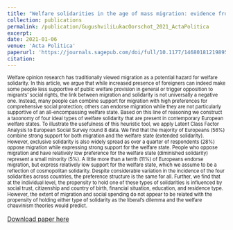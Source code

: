 ```yaml
---
title: "Welfare solidarities in the age of mass migration: evidence from European Social Survey 2016"
collection: publications
permalink: /publication/GugushviliLukacOorschot_2021_ActaPolitica
excerpt: 
date: 2021-01-06
venue: 'Acta Politica'
paperurl: 'https://journals.sagepub.com/doi/full/10.1177/1468018121989520'
citation:
---
```

<span style="font-size:0.8em; line-height: 1.2em; display: block;">Welfare opinion research has traditionally viewed migration as a potential hazard for welfare solidarity. In this article, we argue that while increased presence of foreigners can indeed make some people less supportive of public welfare provision in general or trigger opposition to migrants’ social rights, the link between migration and solidarity is not universally a negative one. Instead, many people can combine support for migration with high preferences for comprehensive social protection; others can endorse migration while they are not particularly supportive of an all-encompassing welfare state. Based on this line of reasoning we construct a taxonomy of four ideal types of welfare solidarity that are present in contemporary European welfare states. To illustrate the usefulness of this heuristic tool, we apply Latent Class Factor Analysis to European Social Survey round 8 data. We find that the majority of Europeans (56%) combine strong support for both migration and the welfare state (extended solidarity). However, exclusive solidarity is also widely spread as over a quarter of respondents (28%) oppose migration while expressing strong support for the welfare state. People who oppose migration and have relatively low preference for the welfare state (diminished solidarity) represent a small minority (5%). A little more than a tenth (11%) of Europeans endorse migration, but express relatively low support for the welfare state, which we assume to be a reflection of cosmopolitan solidarity. Despite considerable variation in the incidence of the four solidarities across countries, the preference structure is the same for all. Further, we find that at the individual level, the propensity to hold one of these types of solidarities is influenced by social trust, citizenship and country of birth, financial situation, education, and residence type. However, the extent of migration and social spending do not appear to be related with the propensity of holding either type of solidarity as the liberal’s dilemma and the welfare chauvinism theories would predict.</span>

[Download paper here](https://link.springer.com/article/10.1057/s41269-020-00191-3)

